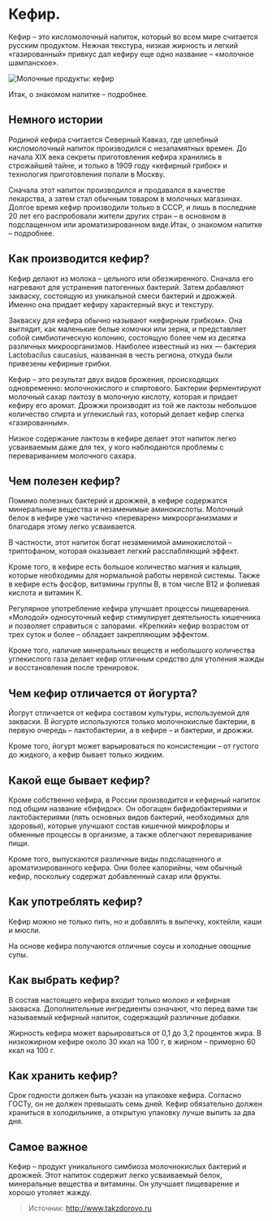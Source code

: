 # Кефир.
Кефир – это кисломолочный напиток, который во всем мире считается русским продуктом. Нежная текстура, низкая жирность и легкий «газированный» привкус дал кефиру еще одно название – «молочное шампанское».

![Молочные продукты: кефир](/images/Kulinar/Napitki/kefir_001.png 'Молочные продукты: кефир')

Итак, о знакомом напитке – подробнее.

## Немного истории

Родиной кефира считается Северный Кавказ, где целебный кисломолочный напиток производился с незапамятных времен. До начала XIX века секреты приготовления кефира хранились в строжайшей тайне, и только в 1909 году «кефирный грибок» и технология приготовления попали в Москву.

Сначала этот напиток производился и продавался в качестве лекарства, а затем стал обычным товаром в молочных магазинах. Долгое время кефир производили только в СССР, и лишь в последние 20 лет его распробовали жители других стран – в основном в подслащенном или ароматизированном виде.Итак, о знакомом напитке – подробнее.

## Как производится кефир?

Кефир делают из молока – цельного или обезжиренного. Сначала его нагревают для устранения патогенных бактерий. Затем добавляют закваску, состоящую из уникальной смеси бактерий и дрожжей. Именно она придает кефиру характерный вкус и текстуру.

Закваску для кефира обычно называют «кефирным грибком». Она выглядит, как маленькие белые комочки или зерна, и представляет собой симбиотическую колонию, состоящую более чем из десятка различных микроорганизмов. Наиболее известный из них — бактерия Lactobacilus caucasius, названная в честь региона, откуда были привезены кефирные грибки.

Кефир – это результат двух видов брожения, происходящих одновременно: молочнокислого и спиртового. Бактерии ферментируют молочный сахар лактозу в молочную кислоту, которая и придает кефиру его аромат. Дрожжи производят из той же лактозы небольшое количество спирта и углекислый газ, который делает кефир слегка «газированным».

Низкое содержание лактозы в кефире делает этот напиток легко усваиваемым даже для тех, у кого наблюдаются проблемы с перевариванием молочного сахара.

## Чем полезен кефир?

Помимо полезных бактерий и дрожжей, в кефире содержатся минеральные вещества и незаменимые аминокислоты. Молочный белок в кефире уже частично «переварен» микроорганизмами и благодаря этому легко усваивается.

В частности, этот напиток богат незаменимой аминокислотой – триптофаном, которая оказывает легкий расслабляющий эффект.

Кроме того, в кефире есть большое количество магния и кальция, которые необходимы для нормальной работы нервной системы. Также в кефире есть фосфор, витамины группы В, в том числе В12 и фолиевая кислота и витамин К.

Регулярное употребление кефира улучшает процессы пищеварения. «Молодой» односуточный кефир стимулирует деятельность кишечника и позволяет справиться с запорами. «Крепкий» кефир возрастом от трех суток и более – обладает закрепляющим эффектом.

Кроме того, наличие минеральных веществ и небольшого количества углекислого газа делает кефир отличным средство для утоления жажды и восстановления после тренировок.

## Чем кефир отличается от йогурта?

Йогрут отличается от кефира составом культуры, используемой для закваски. В йогурте используются только молочнокислые бактерии, в первую очередь – лактобактерии, а в кефире – и бактерии, и дрожжи.

Кроме того, йогурт может варьироваться по консистенции – от густого до жидкого, а кефир бывает только жидким.

## Какой еще бывает кефир?

Кроме собственно кефира, в России производится и кефирный напиток под общим название «бифидок». Он обогащен бифидобактериями и лактобактериями (пять основных видов бактерий, необходимых для здоровья), которые улучшают состав кишечной микрофлоры и обменные процессы в организме, а также облегчают переваривание пищи.

Кроме того, выпускаются различные виды подслащенного и ароматизированного кефира. Они более калорийны, чем обычный кефир, поскольку содержат добавленный сахар или фрукты.

## Как употреблять кефир?

Кефир можно не только пить, но и добавлять в выпечку, коктейли, каши и мюсли.

На основе кефира получаются отличные соусы и холодные овощные супы.

## Как выбрать кефир?

В состав настоящего кефира входит только молоко и кефирная закваска. Дополнительные ингредиенты означают, что перед вами так называемый кефирный напиток, содержащий различные добавки.

Жирность кефира может варьироваться от 0,1 до 3,2 процентов жира. В низкожирном кефире около 30 ккал на 100 г, в жирном – примерно 60 ккал на 100 г.

## Как хранить кефир?

Срок годности должен быть указан на упаковке кефира. Согласно ГОСТу, он не должен превышать семь дней. Кефир обязательно должен храниться в холодильнике, а открытую упаковку лучше выпить за два дня.

## Самое важное

Кефир – продукт уникального симбиоза молочнокислых бактерий и дрожжей. Этот напиток содержит легко усваиваемый белок, минеральные вещества и витамины. Он улучшает пищеварение и хорошо утоляет жажду.

> Источник: http://www.takzdorovo.ru
